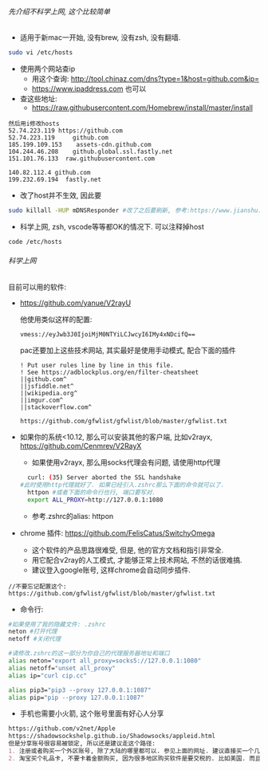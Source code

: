 ###### 先介绍不科学上网, 这个比较简单

- 适用于新mac一开始, 没有brew, 没有zsh, 没有翻墙.

```sh
sudo vi /etc/hosts
```

- 使用两个网站查ip
  - 用这个查询: http://tool.chinaz.com/dns?type=1&host=github.com&ip=
  - https://www.ipaddress.com 也可以
- 查这些地址:
  - https://raw.githubusercontent.com/Homebrew/install/master/install

```
然后用i修改hosts
52.74.223.119 https://github.com
52.74.223.119     github.com
185.199.109.153    assets-cdn.github.com
104.244.46.208    github.global.ssl.fastly.net
151.101.76.133	raw.githubusercontent.com

140.82.112.4 github.com
199.232.69.194  fastly.net
```

- 改了host并不生效, 因此要

```sh
sudo killall -HUP mDNSResponder #改了之后要刷新, 参考:https://www.jianshu.com/p/1c17807775c5
```

- 科学上网, zsh, vscode等等都OK的情况下. 可以注释掉host

```sh
code /etc/hosts
```



###### 科学上网

目前可以用的软件:

- https://github.com/yanue/V2rayU

  他使用类似这样的配置: 

  ```
  vmess://eyJwb3J0IjoiMjM0NTYiLCJwcyI6IMy4xNDcifQ==
  ```

  pac还要加上这些技术网站, 其实最好是使用手动模式, 配合下面的插件

  ```pac
  ! Put user rules line by line in this file.
  ! See https://adblockplus.org/en/filter-cheatsheet
  ||github.com^
  ||jsfiddle.net^
  ||wikipedia.org^
  ||imgur.com^
  ||stackoverflow.com^
  ```

  ```
  https://github.com/gfwlist/gfwlist/blob/master/gfwlist.txt
  ```

- 如果你的系统<10.12, 那么可以安装其他的客户端, 比如v2rayx,  https://github.com/Cenmrev/V2RayX
  - 如果使用v2rayx, 那么用socks代理会有问题, 请使用http代理
  
  ```sh
    curl: (35) Server aborted the SSL handshake
  #此时使用http代理就好了. 如果已经引入.zshrc那么下面的命令就可以了.
    httpon #或者下面的命令行也行, 端口要写对.
    export ALL_PROXY=http://127.0.0.1:1080
    ```
  
  - 参考.zshrc的alias: httpon
  
  
  
- chrome 插件:  https://github.com/FelisCatus/SwitchyOmega

  - 这个软件的产品思路很难受, 但是, 他的官方文档和指引非常全.
  - 用它配合v2ray的人工模式, 才能够正常上技术网站, 不然的话很难搞.
  - 建议登入google账号, 这样chrome会自动同步插件.

```
//不要忘记配置这个: 
https://github.com/gfwlist/gfwlist/blob/master/gfwlist.txt
```

- 命令行:

```sh
#如果使用了我的隐藏文件: .zshrc
neton #打开代理
netoff #关闭代理
```

```sh
#请修改.zshrc的这一部分为你自己的代理服务器地址和端口
alias neton="export all_proxy=socks5://127.0.0.1:1080"
alias netoff="unset all_proxy"
alias ip="curl cip.cc"

alias pip3="pip3 --proxy 127.0.0.1:1087"
alias pip="pip --proxy 127.0.0.1:1087"
```

- 手机也需要小火箭, 这个账号里面有好心人分享

```markdown
https://github.com/v2net/Apple
https://shadowsockshelp.github.io/Shadowsocks/appleid.html
但是分享账号很容易被锁定, 所以还是建议走这个路径:
1. 注册或者购买一个外区账号, 除了大陆的哪里都可以. 参见上面的网址. 建议直接买一个几块钱.
2. 淘宝买个礼品卡, 不要卡着金额购买, 因为很多地区购买软件是要交税的. 比如美国. 而且很神奇的是, 美国不同的州交税是不一样的. 
```

